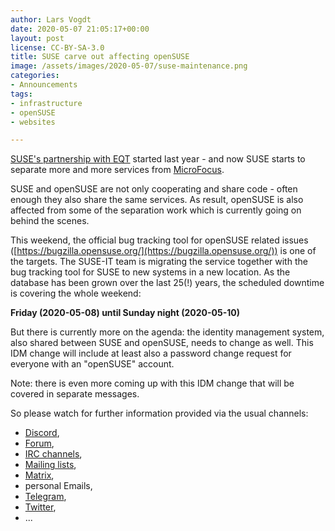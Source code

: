 ```yaml
---
author: Lars Vogdt
date: 2020-05-07 21:05:17+00:00
layout: post
license: CC-BY-SA-3.0
title: SUSE carve out affecting openSUSE
image: /assets/images/2020-05-07/suse-maintenance.png
categories:
- Announcements
tags:
- infrastructure
- openSUSE
- websites

---
```


[SUSE's partnership with EQT](https://www.suse.com/company/history/) started last year - and now 
SUSE starts to separate more and more services from [MicroFocus](https://www.microfocus.com/).

SUSE and openSUSE are not only cooperating and share code - often enough they also share the 
same services. As result, openSUSE is also affected from some of the separation work which is 
currently going on behind the scenes. 

This weekend, the official bug tracking tool for openSUSE related issues ([https://bugzilla.opensuse.org/](https://bugzilla.opensuse.org/))
is one of the targets. The SUSE-IT team is migrating the service together with the bug tracking 
tool for SUSE to new systems in a new location. As the database has been grown over the last 25(!) 
years, the scheduled downtime is covering the whole weekend:

   **Friday (2020-05-08) until Sunday night (2020-05-10)**

But there is currently more on the agenda: the identity management system, also shared between SUSE and
openSUSE, needs to change as well. This IDM change will include at least also a password change 
request for everyone with an "openSUSE" account. 

Note: there is even more coming up with this IDM change that will be covered in separate messages.

So please watch for further information provided via the usual channels: 
* [Discord](https://discordapp.com/invite/opensuse), 
* [Forum](https://forums.opensuse.org/), 
* [IRC channels](https://en.opensuse.org/openSUSE:IRC_list), 
* [Mailing lists](https://lists.opensuse.org/opensuse-announce/2020-04/), 
* [Matrix](https://view.matrix.org/room/!oEYPAVcNYCmaaIEIWz:matrix.org/), 
* personal Emails, 
* [Telegram](https://en.opensuse.org/openSUSE:Telegram), 
* [Twitter](https://twitter.com/openSUSE), 
* ...
 
